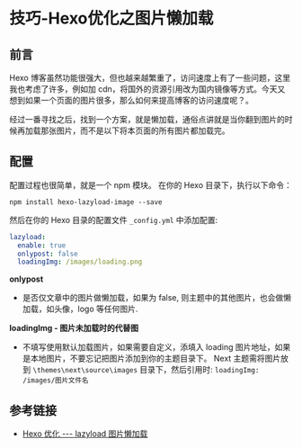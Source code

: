 # 技巧-Hexo优化之图片懒加载

## 前言
Hexo 博客虽然功能很强大，但也越来越繁重了，访问速度上有了一些问题，这里我也考虑了许多，例如加 cdn，将国外的资源引用改为国内镜像等方式。今天又想到如果一个页面的图片很多，那么如何来提高博客的访问速度呢？。

经过一番寻找之后，找到一个方案，就是懒加载，通俗点讲就是当你翻到图片的时候再加载那张图片，而不是以下将本页面的所有图片都加载完。
<!-- more -->

## 配置
配置过程也很简单，就是一个 npm 模块。
在你的 Hexo 目录下，执行以下命令：
```
npm install hexo-lazyload-image --save
```

然后在你的 Hexo 目录的配置文件 `_config.yml` 中添加配置:
```yml
lazyload:
  enable: true
  onlypost: false
  loadingImg: /images/loading.png 
```

**onlypost**
* 是否仅文章中的图片做懒加载，如果为 false, 则主题中的其他图片，也会做懒加载，如头像，logo 等任何图片.

**loadingImg - 图片未加载时的代替图**
* 不填写使用默认加载图片，如果需要自定义，添填入 loading 图片地址，如果是本地图片，不要忘记把图片添加到你的主题目录下。 Next 主题需将图片放到 `\themes\next\source\images` 目录下，然后引用时: `loadingImg: /images/图片文件名`

## 参考链接
* [Hexo 优化 --- lazyload 图片懒加载](http://www.zhaojun.im/hexo-lazyload/)
